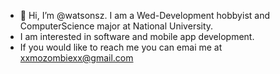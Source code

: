 - 👋 Hi, I’m @watsonsz. I am a Wed-Development hobbyist and ComputerScience major at National University.
- I am interested in software and mobile app development.
- If you would like to reach me you can emai me at xxmozombiexx@gmail.com

<!---
watsonsz/watsonsz is a ✨ special ✨ repository because its `README.md` (this file) appears on your GitHub profile.
You can click the Preview link to take a look at your changes.
--->
